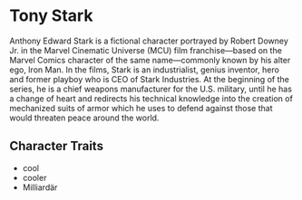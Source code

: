 # Tony Stark
Anthony Edward Stark is a fictional character portrayed by Robert Downey Jr. in the Marvel Cinematic Universe (MCU) film franchise—based on the Marvel Comics character of the same name—commonly known by his alter ego, Iron Man. In the films, Stark is an industrialist, genius inventor, hero and former playboy who is CEO of Stark Industries. At the beginning of the series, he is a chief weapons manufacturer for the U.S. military, until he has a change of heart and redirects his technical knowledge into the creation of mechanized suits of armor which he uses to defend against those that would threaten peace around the world. 
## Character Traits
* cool
* cooler
* Milliardär